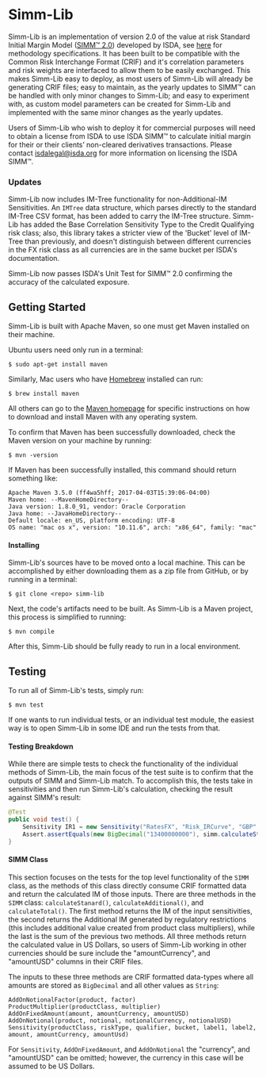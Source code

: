 # Simm-Lib

Simm-Lib is an implementation of version 2.0 of the value at risk Standard Initial
Margin Model ([SIMM™ 2.0](https://www2.isda.org/functional-areas/wgmr-implementation/))
developed by ISDA, see [here](https://www2.isda.org/functional-areas/wgmr-implementation/) for methodology specifications. 
It has been built to be compatible with the Common
Risk Interchange Format (CRIF) and it's correlation parameters and risk
weights are interfaced to allow them to be easily exchanged. This makes
Simm-Lib easy to deploy, as most users of Simm-Lib will already be
generating CRIF files; easy to maintain, as the yearly updates to
SIMM™ can be handled with only minor changes to Simm-Lib; and
easy to experiment with, as custom model parameters can be created for
Simm-Lib and implemented with the same minor changes as the yearly updates.

Users of Simm-Lib who wish to deploy it for commercial purposes
will need to obtain a license from ISDA to use ISDA SIMM™ to
calculate initial margin for their or their clients’ non-cleared
derivatives transactions. Please contact isdalegal@isda.org for more
information on licensing the ISDA SIMM™.

### Updates
Simm-Lib now includes IM-Tree functionality for non-Additional-IM Sensitivities.
An `IMTree` data structure, which parses directly to the standard IM-Tree
CSV format, has been added to carry the IM-Tree structure. Simm-Lib has added the
Base Correlation Sensitivity Type to the Credit Qualifying risk class;
also, this library takes a stricter view of the 'Bucket' level of IM-Tree than previously,
and doesn't distinguish between different currencies in the FX risk class as all currencies
are in the same bucket per ISDA's documentation.

Simm-Lib now passes ISDA's Unit Test for SIMM™ 2.0 confirming the accuracy of the calculated exposure.

## Getting Started
Simm-Lib is built with Apache Maven, so one must get Maven
installed on their machine.

Ubuntu users need only run in a terminal:
```
$ sudo apt-get install maven
```

Similarly, Mac users who have [Homebrew](https://brew.sh) installed
can run:
```
$ brew install maven
```

All others can go to the [Maven homepage](https://maven.apache.org)
for specific instructions on how to download and install Maven with
any operating system.

To confirm that Maven has been successfully downloaded, check
the Maven version on your machine by running:
```
$ mvn -version
```
If Maven has been successfully installed, this command should return
something like:
```
Apache Maven 3.5.0 (ff4wa5hff; 2017-04-03T15:39:06-04:00)
Maven home: --MavenHomeDirectory--
Java version: 1.8.0_91, vendor: Oracle Corporation
Java home: --JavaHomeDirectory--
Default locale: en_US, platform encoding: UTF-8
OS name: "mac os x", version: "10.11.6", arch: "x86_64", family: "mac"
```

#### Installing
Simm-Lib's sources have to be moved onto a local machine. This
can be accomplished by either downloading them as a zip file from
GitHub, or by running in a terminal:
```
$ git clone <repo> simm-lib
```
Next, the code's artifacts need to be built. As Simm-Lib is a Maven
project, this process is simplified to running:
```
$ mvn compile
```
After this, Simm-Lib should be fully ready to run in a local
environment.

## Testing
To run all of Simm-Lib's tests, simply run:
```
$ mvn test
```
If one wants to run individual tests, or an individual test module,
the easiest way is to open Simm-Lib in some IDE and run the tests from
that.

#### Testing Breakdown
While there are simple tests to check the functionality of the
individual methods of Simm-Lib, the main focus of the test suite is to
confirm that the outputs of SIMM and Simm-Lib match. To accomplish
this, the tests take in sensitivities and then run Simm-Lib's
calculation, checking the result against SIMM's result:
```java
@Test
public void test() {
    Sensitivity IR1 = new Sensitivity("RatesFX", "Risk_IRCurve", "GBP", "1", "6m", "OIS", new BigDecimal("200000000"));
    Assert.assertEquals(new BigDecimal("13400000000"), simm.calculateStandard(Arrays.asList(IR1)).setScale(0, RoundingMode.HALF_UP));
}
```
#### SIMM Class
This section focuses on the tests for the top level functionality
of the `SIMM` class, as the methods of this class directly consume CRIF
formatted data and return the calculated IM of those inputs. There are three
methods in the `SIMM` class: `calculateStanard()`, `calculateAdditional()`,
and `calculateTotal()`. The first method returns the IM of the input
sensitivities, the second returns the Additional IM generated by regulatory
restrictions (this includes additional value created from product class multipliers),
while the last is the sum of the previous two methods. All three methods return
the calculated value in US Dollars, so users of Simm-Lib working in other currencies
should be sure include the "amountCurrency", and "amountUSD" columns in their
CRIF files.

The inputs to these three methods are CRIF formatted data-types where all amounts are
stored as `BigDecimal` and all other values as `String`:
```
AddOnNotionalFactor(product, factor)
ProductMultiplier(productClass, multiplier)
AddOnFixedAmount(amount, amountCurrency, amountUSD)
AddOnNotional(product, notional, notionalCurrency, notionalUSD)
Sensitivity(productClass, riskType, qualifier, bucket, label1, label2, amount, amountCurrency, amountUsd)
```
For `Sensitivity`, `AddOnFixedAmount`, and `AddOnNotional` the "currency", and
"amountUSD" can be omitted; however, the currency in this case will be assumed
to be US Dollars.